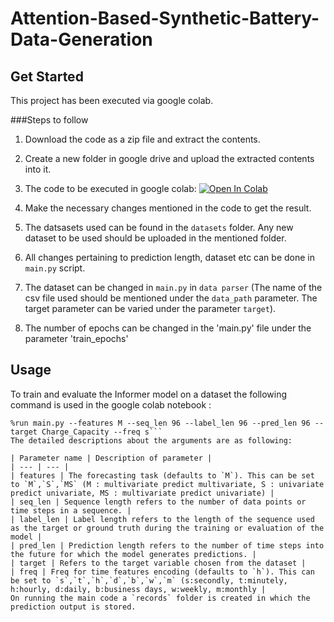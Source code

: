 # Attention-Based-Synthetic-Battery-Data-Generation
## Get Started
This project has been executed via google colab.

###Steps to follow
1. Download the code as a zip file and extract the contents.

2. Create a new folder in google drive and upload the extracted contents into it.

3. The code to be executed in google colab: [![Open In Colab](https://colab.research.google.com/assets/colab-badge.svg)](https://colab.research.google.com/drive/1CqkAeIhOlEEV9CkefYV2d-W8dzorwgf8?usp=sharing)
4.  Make the necessary changes mentioned in the code to get the result.
 
5. The datsasets used can be found in the `datasets` folder. Any new dataset to be used should be uploaded in the mentioned folder.
 
6. All changes pertaining to prediction length, dataset etc can be done in `main.py` script. 

7. The dataset can be changed in `main.py` in `data parser` (The name of the csv file used should be mentioned under the `data_path` parameter. The target parameter can be varied under the parameter `target`).
8. The number of epochs can be changed in the 'main.py' file under the parameter 'train_epochs'


## Usage

To train and evaluate the Informer model on a dataset the following command is used in the google colab notebook :

```train & evaluate
%run main.py --features M --seq_len 96 --label_len 96 --pred_len 96 --target Charge_Capacity --freq s```
The detailed descriptions about the arguments are as following:

| Parameter name | Description of parameter |
| --- | --- |
| features | The forecasting task (defaults to `M`). This can be set to `M`,`S`,`MS` (M : multivariate predict multivariate, S : univariate predict univariate, MS : multivariate predict univariate) |
| seq_len | Sequence length refers to the number of data points or time steps in a sequence. |
| label_len | Label length refers to the length of the sequence used as the target or ground truth during the training or evaluation of the model |
| pred_len | Prediction length refers to the number of time steps into the future for which the model generates predictions. |
| target | Refers to the target variable chosen from the dataset |
| freq | Freq for time features encoding (defaults to `h`). This can be set to `s`,`t`,`h`,`d`,`b`,`w`,`m` (s:secondly, t:minutely, h:hourly, d:daily, b:business days, w:weekly, m:monthly |
On running the main code a `records` folder is created in which the prediction output is stored.
